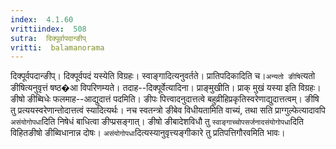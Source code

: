 ```yaml
---
index:  4.1.60
vrittiindex:  508
sutra:  दिक्पूर्वापदान्ङीप्
vritti:  balamanorama 
---
```


दिक्पूर्वपदान्ङीप्। दिक्पूर्वपदं यस्येति विग्रहः। स्वाङ्गादित्यनुवर्तते। प्रातिपदिकादिति च।`अन्यतो ङीषि`त्यतो ङीषित्यनुवृत्तं षष्ठ�आ विपरिणम्यते। तदाह--दिक्पूर्वेत्यादिना। प्राङ्मुखीति। प्राक् मुखं यस्या इति विग्रहः। ङीषो ङीब्विधेः फलमाह--आद्युदात्तं पदमिति। ङीपः पित्त्वादनुदात्तत्वे बहुव्रीहिप्रकृतिस्वरेणाद्युदात्तत्वम्। ङीषि तु प्रत्ययस्वरेणान्तोदात्तत्वं स्यादित्यर्थः। नच स्वतन्त्रो ङीबेव विधीयतामिति वाच्यं, तथा सति प्राग्गुल्फेत्यादावपि `असंयोगोपधा`दिति निषेधं बाधित्वा ङीप्प्रसङ्गात्। ङीषो ङीबादेशविधौ तु `स्वाङ्गाच्चोपसर्जनादसंयोगोपधा`दिति विहितङीषो ङीब्विधानान्न दोषः। `असंयोगोपधा`दित्यस्यानुवृत्त्यङ्गीकारे तु प्रतिपत्तिगौरवमिति भावः।

